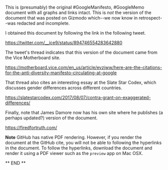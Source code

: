 This is (presumably) the original #GoogleManifesto, #GoogleMemo document
with all graphs and links intact. This is _not_ the version of the
document that was posted on Gizmodo which--we now know in
retrospect--was redacted and incomplete.

I obtained this document by following the link in the following tweet.

<https://twitter.com/__ice9/status/894746554283642880>

The tweet's thread indicates that this version of the document came from
the Vice Motherboard site.

<https://motherboard.vice.com/en_us/article/evzjww/here-are-the-citations-for-the-anti-diversity-manifesto-circulating-at-google>

That thread also cites an interesting essay at the Slate Star Codex,
which discusses gender differences across different countries.

<https://slatestarcodex.com/2017/08/07/contra-grant-on-exaggerated-differences/>

Finally, note that James Damore now has his own site where he publishes
(a perhaps updated?) version of the document.

<https://firedfortruth.com/>

**Note** GitHub has native PDF rendering. However, if you render the
document at the GitHub cite, you will not be able to following the
hyperlinks in the document. To follow the hyperlinks, download the
document and render it using a PDF viewer such as the `preview` app on
Mac OSX.


** END **

